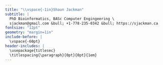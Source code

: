 ```yaml
---
title: "\\vspace{-1in}Shaun Jackman"
subtitle: |
  PhD Bioinformatics, BASc Computer Engingeering \
  sjackman@gmail.com &bull; +1-778-235-0342 &bull; https://sjackman.ca
fontsize: "12pt"
geometry: "margin=1in"
include-before: |
  \vspace{-60pt}
header-includes: |
  \usepackage{titlesec}
  \titlespacing{\paragraph}{0pt}{0pt}{1em}
---
```

